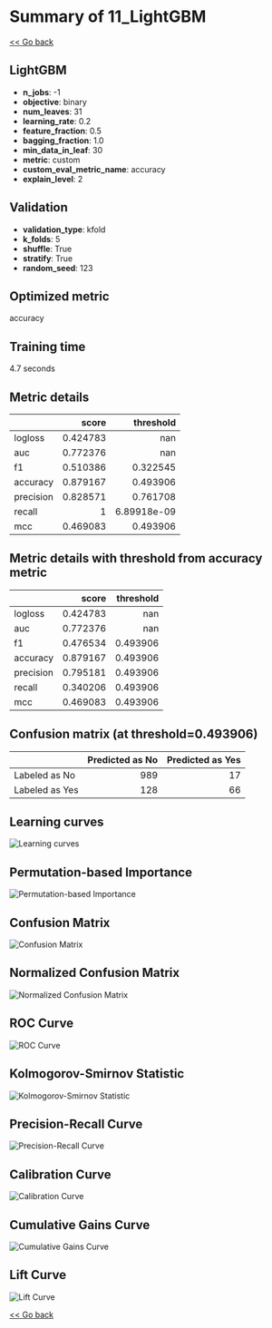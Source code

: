 # Summary of 11_LightGBM

[<< Go back](../README.md)


## LightGBM
- **n_jobs**: -1
- **objective**: binary
- **num_leaves**: 31
- **learning_rate**: 0.2
- **feature_fraction**: 0.5
- **bagging_fraction**: 1.0
- **min_data_in_leaf**: 30
- **metric**: custom
- **custom_eval_metric_name**: accuracy
- **explain_level**: 2

## Validation
 - **validation_type**: kfold
 - **k_folds**: 5
 - **shuffle**: True
 - **stratify**: True
 - **random_seed**: 123

## Optimized metric
accuracy

## Training time

4.7 seconds

## Metric details
|           |    score |     threshold |
|:----------|---------:|--------------:|
| logloss   | 0.424783 | nan           |
| auc       | 0.772376 | nan           |
| f1        | 0.510386 |   0.322545    |
| accuracy  | 0.879167 |   0.493906    |
| precision | 0.828571 |   0.761708    |
| recall    | 1        |   6.89918e-09 |
| mcc       | 0.469083 |   0.493906    |


## Metric details with threshold from accuracy metric
|           |    score |   threshold |
|:----------|---------:|------------:|
| logloss   | 0.424783 |  nan        |
| auc       | 0.772376 |  nan        |
| f1        | 0.476534 |    0.493906 |
| accuracy  | 0.879167 |    0.493906 |
| precision | 0.795181 |    0.493906 |
| recall    | 0.340206 |    0.493906 |
| mcc       | 0.469083 |    0.493906 |


## Confusion matrix (at threshold=0.493906)
|                |   Predicted as No |   Predicted as Yes |
|:---------------|------------------:|-------------------:|
| Labeled as No  |               989 |                 17 |
| Labeled as Yes |               128 |                 66 |

## Learning curves
![Learning curves](learning_curves.png)

## Permutation-based Importance
![Permutation-based Importance](permutation_importance.png)
## Confusion Matrix

![Confusion Matrix](confusion_matrix.png)


## Normalized Confusion Matrix

![Normalized Confusion Matrix](confusion_matrix_normalized.png)


## ROC Curve

![ROC Curve](roc_curve.png)


## Kolmogorov-Smirnov Statistic

![Kolmogorov-Smirnov Statistic](ks_statistic.png)


## Precision-Recall Curve

![Precision-Recall Curve](precision_recall_curve.png)


## Calibration Curve

![Calibration Curve](calibration_curve_curve.png)


## Cumulative Gains Curve

![Cumulative Gains Curve](cumulative_gains_curve.png)


## Lift Curve

![Lift Curve](lift_curve.png)



[<< Go back](../README.md)
